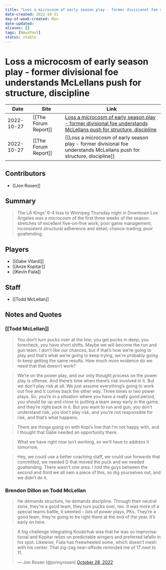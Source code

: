 ```yaml
---
title: "Loss a microcosm of early season play - former divisional foe understands McLellans push for structure, discipline"
date-created: 2022-10-31
day-of-week-created: Mon
date-updated: 
aliases: []
tags: [NewsPost]
status: stable
---
```


# Loss a microcosm of early season play - former divisional foe understands McLellans push for structure, discipline

| Date       | Site                 | Link                                                                                                                                                                                                                                                              |
| ---------- | -------------------- | ----------------------------------------------------------------------------------------------------------------------------------------------------------------------------------------------------------------------------------------------------------------- |
| 2022-10-27 | [[The Forum Report]] | [Loss a microcosm of early season play - former divisional foe understands McLellans push for structure, discipline](https://theforumreport.com/loss-a-microcosm-of-early-season-play-former-divisional-foe-understands-mclellans-push-for-structure-discipline/) |
| 2022-10-27 | [[The Forum Report]] | [[Loss a microcosm of early season play - former divisional foe understands McLellans push for structure, discipline]]                                                                                                                                            |

## Contributors
- [[Jon Rosen]]


## Summary
> The LA Kings’ 6-4 loss to Winnipeg Thursday night in Downtown Los Angeles was a microcosm of the first three weeks of the season: stretches of excellent five-on-five work; poor game management; inconsistent structural adherence and detail; chance-trading; poor goaltending.


## Players
- [[Gabe Vilardi]]
- [[Anze Kopitar]]
- [[Kevin Fiala]]


## Staff
- [[Todd McLellan]]


## Notes and Quotes
### [[Todd McLellan]]
> You don’t turn pucks over at the line, you get pucks in deep, you forecheck, you have short shifts. Maybe we will become the run and gun team. I don’t like our chances, but if that’s how we’re going to play and that’s what we’re going to keep trying, we’re probably going to keep getting the same results.
> How much more evidence do we need that that doesn’t work?

> We’re on the power play, and our only thought process on the power play is offense. And there’s time when there’s risk involved in it. But we don’t play risk at all. We just assume everything’s going to work out fine and it comes back the other way. Three times in two power plays. So, you’re in a situation where you have a really good period, you should be up and close to putting a team away early in the game, and they’re right back in it. But you want to run and gun, you don’t understand risk, you don’t play risk, and you’re not responsible for risk, and that’s what happens.

> There are things going on with Kopi’s line that I’m not happy with, and I thought that Gabe needed an opportunity there.

> What we have right now isn’t working, so we’ll have to address it tomorrow,

> Hey, we could use a better coaching staff, we could use forwards that committed, we needed D that moved the puck and we needed goaltending. There wasn’t one area. I told the guys between the second and third we all own a piece of this, so dig yourselves out, and we didn’t do it.

### Brendon Dillon on Todd McLellan
> He demands structure, he demands discipline. Through their neutral zone, they’re a good team, they turn pucks over, too. It was more of a special teams battle, it seemed – lots of power plays, PKs. They’re a good team, they’re going to be right there at the end of the year. It’s early on here.

<blockquote class="twitter-tweet"><p lang="en" dir="ltr">A big challenge integrating Kovalchuk was that he was so improvisational and Kopitar relies on predictable wingers and preferred Iafallo in his spot. Likewise, Fiala has freewheeled some, which doesn’t mesh with his center. That zig-zag near-offside reminded me of 17 next to 11.</p>&mdash; Jon Rosen (@jonnyrosen) <a href="https://twitter.com/jonnyrosen/status/1585865554648186881?ref_src=twsrc%5Etfw">October 28, 2022</a></blockquote>
